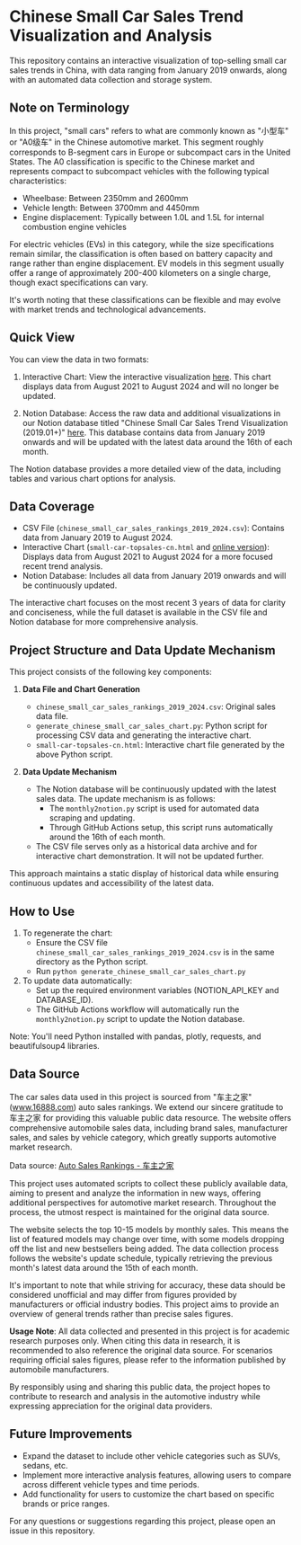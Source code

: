 # Chinese Small Car Sales Trend Visualization and Analysis

This repository contains an interactive visualization of top-selling small car sales trends in China, with data ranging from January 2019 onwards, along with an automated data collection and storage system.

## Note on Terminology
In this project, "small cars" refers to what are commonly known as "小型车" or "A0级车" in the Chinese automotive market. This segment roughly corresponds to B-segment cars in Europe or subcompact cars in the United States. The A0 classification is specific to the Chinese market and represents compact to subcompact vehicles with the following typical characteristics:

- Wheelbase: Between 2350mm and 2600mm
- Vehicle length: Between 3700mm and 4450mm
- Engine displacement: Typically between 1.0L and 1.5L for internal combustion engine vehicles

For electric vehicles (EVs) in this category, while the size specifications remain similar, the classification is often based on battery capacity and range rather than engine displacement. EV models in this segment usually offer a range of approximately 200-400 kilometers on a single charge, though exact specifications can vary.

It's worth noting that these classifications can be flexible and may evolve with market trends and technological advancements.

## Quick View
You can view the data in two formats:

1. Interactive Chart: View the interactive visualization [here](https://lazyracket.github.io/car-sales-chart/small-car-topsales-cn.html). This chart displays data from August 2021 to August 2024 and will no longer be updated.

2. Notion Database: Access the raw data and additional visualizations in our Notion database titled "Chinese Small Car Sales Trend Visualization (2019.01+)" [here](https://lazyracket.notion.site/120b6dc4e01481b9a605c7ec5c91742c?v=120b6dc4e01481329ab3000c002402c1&pvs=4). This database contains data from January 2019 onwards and will be updated with the latest data around the 16th of each month.

The Notion database provides a more detailed view of the data, including tables and various chart options for analysis.

## Data Coverage

- CSV File (`chinese_small_car_sales_rankings_2019_2024.csv`): Contains data from January 2019 to August 2024.
- Interactive Chart (`small-car-topsales-cn.html` and [online version](https://lazyracket.github.io/car-sales-chart/small-car-topsales-cn.html)): Displays data from August 2021 to August 2024 for a more focused recent trend analysis.
- Notion Database: Includes all data from January 2019 onwards and will be continuously updated.

The interactive chart focuses on the most recent 3 years of data for clarity and conciseness, while the full dataset is available in the CSV file and Notion database for more comprehensive analysis.

## Project Structure and Data Update Mechanism

This project consists of the following key components:

1. **Data File and Chart Generation**
   - `chinese_small_car_sales_rankings_2019_2024.csv`: Original sales data file.
   - `generate_chinese_small_car_sales_chart.py`: Python script for processing CSV data and generating the interactive chart.
   - `small-car-topsales-cn.html`: Interactive chart file generated by the above Python script.

2. **Data Update Mechanism**
   - The Notion database will be continuously updated with the latest sales data. The update mechanism is as follows:
     - The `monthly2notion.py` script is used for automated data scraping and updating.
     - Through GitHub Actions setup, this script runs automatically around the 16th of each month.
   - The CSV file serves only as a historical data archive and for interactive chart demonstration. It will not be updated further.

This approach maintains a static display of historical data while ensuring continuous updates and accessibility of the latest data.

## How to Use
1. To regenerate the chart:
   - Ensure the CSV file `chinese_small_car_sales_rankings_2019_2024.csv` is in the same directory as the Python script.
   - Run `python generate_chinese_small_car_sales_chart.py`
2. To update data automatically:
   - Set up the required environment variables (NOTION_API_KEY and DATABASE_ID).
   - The GitHub Actions workflow will automatically run the `monthly2notion.py` script to update the Notion database.

Note: You'll need Python installed with pandas, plotly, requests, and beautifulsoup4 libraries.

## Data Source
The car sales data used in this project is sourced from "车主之家" (www.16888.com) auto sales rankings. We extend our sincere gratitude to 车主之家 for providing this valuable public data resource. The website offers comprehensive automobile sales data, including brand sales, manufacturer sales, and sales by vehicle category, which greatly supports automotive market research.

Data source: [Auto Sales Rankings - 车主之家](https://xl.16888.com/)

This project uses automated scripts to collect these publicly available data, aiming to present and analyze the information in new ways, offering additional perspectives for automotive market research. Throughout the process, the utmost respect is maintained for the original data source.

The website selects the top 10-15 models by monthly sales. This means the list of featured models may change over time, with some models dropping off the list and new bestsellers being added. The data collection process follows the website's update schedule, typically retrieving the previous month's latest data around the 15th of each month.

It's important to note that while striving for accuracy, these data should be considered unofficial and may differ from figures provided by manufacturers or official industry bodies. This project aims to provide an overview of general trends rather than precise sales figures.

**Usage Note**: All data collected and presented in this project is for academic research purposes only. When citing this data in research, it is recommended to also reference the original data source. For scenarios requiring official sales figures, please refer to the information published by automobile manufacturers.

By responsibly using and sharing this public data, the project hopes to contribute to research and analysis in the automotive industry while expressing appreciation for the original data providers.

## Future Improvements
- Expand the dataset to include other vehicle categories such as SUVs, sedans, etc.
- Implement more interactive analysis features, allowing users to compare across different vehicle types and time periods.
- Add functionality for users to customize the chart based on specific brands or price ranges.

For any questions or suggestions regarding this project, please open an issue in this repository.

